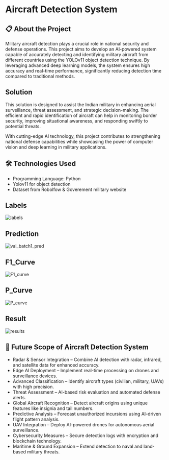 # Aircraft Detection System
## 📋 About the Project
Military aircraft detection plays a crucial role in national security and defense operations. This project aims to develop an AI-powered system capable of accurately detecting and identifying military aircraft from different countries using the YOLOv11 object detection technique. By leveraging advanced deep learning models, the system ensures high accuracy and real-time performance, significantly reducing detection time compared to traditional methods.

## Solution

This solution is designed to assist the Indian military in enhancing aerial surveillance, threat assessment, and strategic decision-making. The efficient and rapid identification of aircraft can help in monitoring border security, improving situational awareness, and responding swiftly to potential threats.

With cutting-edge AI technology, this project contributes to strengthening national defense capabilities while showcasing the power of computer vision and deep learning in military applications.
## 🛠 Technologies Used

- Programming Language: Python
- Yolov11 for object detection
- Dataset from Robolfow & Goverement military website

## Labels

![labels](https://github.com/user-attachments/assets/1040f412-1e55-46a0-b683-5c6297665e17)

## Prediction 
![val_batch1_pred](https://github.com/user-attachments/assets/d4271fe3-3bd1-4ea3-b7da-6f70754cd3e9)

## F1_Curve
![F1_curve](https://github.com/user-attachments/assets/418f1837-5e36-4f81-9aba-fd0346fdf746)

## P_Curve


![P_curve](https://github.com/user-attachments/assets/1ef9870b-f333-420b-a5c2-7e53dc5620a8)

## Result


![results](https://github.com/user-attachments/assets/bed9d1bd-0e96-4a58-86da-ea0ad05878f4)


## 🔮 Future Scope of Aircraft Detection System

- Radar & Sensor Integration – Combine AI detection with radar, infrared, and satellite data for enhanced accuracy.
- Edge AI Deployment – Implement real-time processing on drones and surveillance devices.
- Advanced Classification – Identify aircraft types (civilian, military, UAVs) with high precision.
- Threat Assessment – AI-based risk evaluation and automated defense alerts.
- Global Aircraft Recognition – Detect aircraft origins using unique features like insignia and tail numbers.
- Predictive Analysis – Forecast unauthorized incursions using AI-driven flight pattern analysis.
- UAV Integration – Deploy AI-powered drones for autonomous aerial surveillance.
- Cybersecurity Measures – Secure detection logs with encryption and blockchain technology.
- Maritime & Ground Expansion – Extend detection to naval and land-based military threats.
